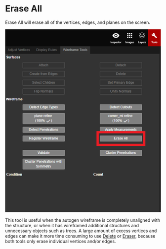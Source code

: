 # Erase All

Erase All will erase all of the vertices, edges, and planes on the screen.

![](../../../.gitbook/assets/erase-all-button.png)

This tool is useful when the autogen wireframe is completely unaligned with the structure, or when it has wireframed additional structures and unnecessary objects such as trees. A large amount of excess vertices and edges can make it more time consuming to use [Delete](../../../basic-function/geometry/delete.md) or [Eraser](../../../basic-function/eraser-1.md), because both tools only erase individual vertices and/or edges.

